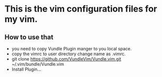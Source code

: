 # This is the vim configuration files for my  vim.
## How to use that
* you need to copy Vundle Plugin manger to you local space.
* copy the vimrc to user directory change name as .vimrc.
* git clone https://github.com/VundleVim/Vundle.vim.git ~/.vim/bundle/Vundle.vim
* Install Plugin...
